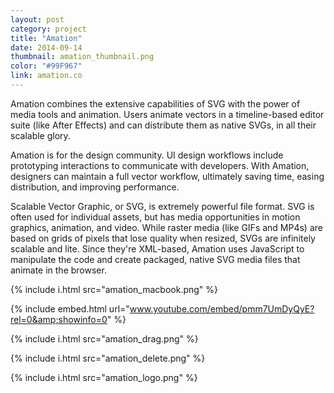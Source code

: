 ```yaml
---
layout: post
category: project
title: "Amation"
date: 2014-09-14
thumbnail: amation_thumbnail.png
color: "#99F967"
link: amation.co
---
```


Amation combines the extensive capabilities of SVG with the power of media tools and animation. Users animate vectors in a timeline-based editor suite (like After Effects) and can distribute them as native SVGs, in all their scalable glory.

Amation is for the design community. UI design workflows include prototyping interactions to communicate with developers. With Amation, designers can maintain a full vector workflow, ultimately saving time, easing distribution, and improving performance.

Scalable Vector Graphic, or SVG, is extremely powerful file format. SVG is often used for individual assets, but has media opportunities in motion graphics, animation, and video. While raster media (like GIFs and MP4s) are based on grids of pixels that lose quality when resized, SVGs are infinitely scalable and lite. Since they're XML-based, Amation uses JavaScript to manipulate the code and create packaged, native SVG media files that animate in the browser.

{% include i.html src="amation_macbook.png" %}

{% include embed.html url="www.youtube.com/embed/pmm7UmDyQyE?rel=0&amp;showinfo=0" %}

{% include i.html src="amation_drag.png" %}

{% include i.html src="amation_delete.png" %}

{% include i.html src="amation_logo.png" %}
